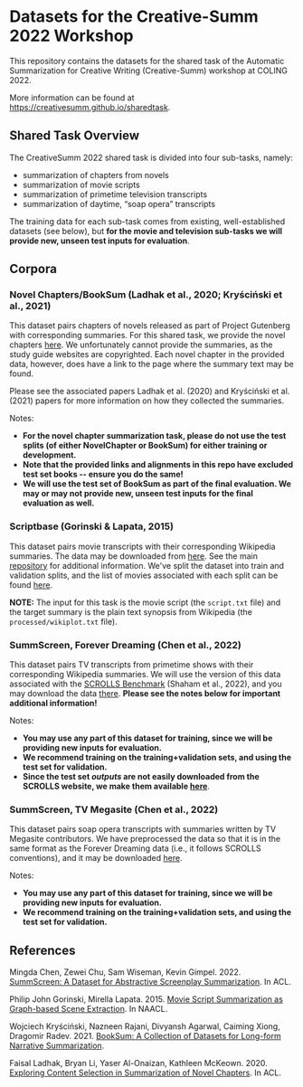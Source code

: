 # Datasets for the Creative-Summ 2022 Workshop
This repository contains the datasets for the shared task of the Automatic Summarization for Creative Writing (Creative-Summ) workshop at COLING 2022.

More information can be found at https://creativesumm.github.io/sharedtask.

## Shared Task Overview
The CreativeSumm 2022 shared task is divided into four sub-tasks, namely:

- summarization of chapters from novels
- summarization of movie scripts
- summarization of primetime television transcripts
- summarization of daytime, “soap opera” transcripts

The training data for each sub-task comes from existing, well-established datasets (see below), but **for the movie and television sub-tasks we will provide new, unseen test inputs for evaluation**.


## Corpora

### Novel Chapters/BookSum (Ladhak et al., 2020; Kryściński et al., 2021)
This dataset pairs chapters of novels released as part of Project Gutenberg with corresponding summaries. For this shared task, we provide the novel chapters
[here](https://github.com/fladhak/creative-summ-data/tree/main/booksum). We unfortunately cannot provide the summaries, as the study guide websites are copyrighted. Each novel chapter in the provided data, however, does have a link to the page where the summary text may be found.

Please see the associated papers Ladhak et al. (2020) and Kryściński et al. (2021) papers for more information on how they collected the summaries.

Notes:
- **For the novel chapter summarization task, please do not use the test splits (of either NovelChapter or BookSum) for either training or development.**
- **Note that the provided links and alignments in this repo have excluded test set books -- ensure you do the same!**
- **We will use the test set of BookSum as part of the final evaluation. We may or may not provide new, unseen test inputs for the final evaluation as well.**

### Scriptbase (Gorinski & Lapata, 2015)

This dataset pairs movie transcripts with their corresponding Wikipedia summaries. The data may be downloaded from [here](https://github.com/EdinburghNLP/scriptbase/tree/master/scriptbase_alpha). See the main [repository](https://github.com/EdinburghNLP/scriptbase) for additional information. We've split the dataset into train and validation splits, and the list of movies associated with each split can be found [here](https://github.com/fladhak/creative-summ-data/tree/main/scriptbase_splits). 

**NOTE:** The input for this task is the movie script (the `script.txt` file) and the target summary is the plain text synopsis from Wikipedia (the `processed/wikiplot.txt` file).

### SummScreen, Forever Dreaming (Chen et al., 2022)
This dataset pairs TV transcripts from primetime shows with their corresponding Wikipedia summaries. We will use the version of this data associated with the [SCROLLS Benchmark](https://www.scrolls-benchmark.com/) (Shaham et al., 2022), and you may download the data [there](https://www.scrolls-benchmark.com/tasks). **Please see the notes below for important additional information!**

Notes:
- **You may use any part of this dataset for training, since we will be providing new inputs for evaluation.**
- **We recommend training on the training+validation sets, and using the test set for validation.**
- **Since the test set *outputs* are not easily downloaded from the SCROLLS website, we make them available [here](https://drive.google.com/file/d/1uG7e4-n4D3gMmY5wq7FtQwtiVvVCUQkb/view?usp=sharing)**.

### SummScreen, TV Megasite (Chen et al., 2022)
This dataset pairs soap opera transcripts with summaries written by TV Megasite contributors. We have preprocessed the data so that it is in the same format as the Forever Dreaming data (i.e., it follows SCROLLS conventions), and it may be downloaded [here](https://drive.google.com/file/d/1aRrBJ_cto0OAOX7Eb1ouZD5IIdFGVtdI/view?usp=sharing).

Notes:
- **You may use any part of this dataset for training, since we will be providing new inputs for evaluation.**
- **We recommend training on the training+validation sets, and using the test set for validation.**

## References
Mingda Chen, Zewei Chu, Sam Wiseman, Kevin Gimpel. 2022. [SummScreen: A Dataset for Abstractive Screenplay Summarization](https://aclanthology.org/N15-1113/). In ACL.

Philip John Gorinski, Mirella Lapata. 2015. [Movie Script Summarization as Graph-based Scene Extraction](https://aclanthology.org/N15-1113/). In NAACL.

Wojciech Kryściński, Nazneen Rajani, Divyansh Agarwal, Caiming Xiong, Dragomir Radev. 2021. [BookSum: A Collection of Datasets for Long-form Narrative Summarization](https://arxiv.org/pdf/2105.08209.pdf).

Faisal Ladhak, Bryan Li, Yaser Al-Onaizan, Kathleen McKeown. 2020. [Exploring Content Selection in Summarization of Novel Chapters](https://aclanthology.org/2020.acl-main.453/). In ACL.
